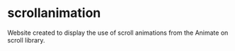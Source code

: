 # scrollanimation

Website created to display the use of scroll animations from the Animate on scroll library.
